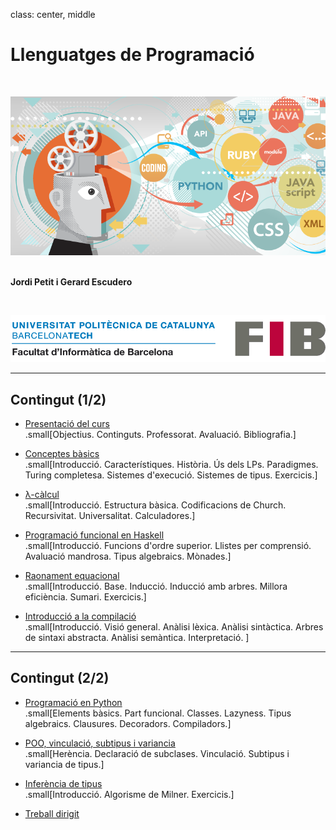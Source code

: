 class: center, middle

# Llenguatges de Programació

<br>

![:scale 50%](figures/logo-lp.png)<br><br>

**Jordi Petit i Gerard Escudero**

<br>

![:scale 75%](figures/fib.png)

---

## Contingut (1/2)

- [Presentació del curs](presentacio.html) <br>
.small[Objectius. Continguts. Professorat. Avaluació. Bibliografia.]

- [Conceptes bàsics](conceptes.html) <br>
.small[Introducció. Característiques. Història. Ús dels LPs. Paradigmes. Turing completesa. Sistemes d'execució. Sistemes de tipus. Exercicis.]

- [λ-càlcul](lambda-calcul.html) <br>
.small[Introducció. Estructura bàsica. Codificacions de Church. Recursivitat. Universalitat. Calculadores.]

- [Programació funcional en Haskell](haskell.html) <br>
.small[Introducció. Funcions d'ordre superior. Llistes per comprensió. Avaluació mandrosa. Tipus algebraics. Mònades.]

- [Raonament equacional](raonament.html) <br>
.small[Introducció. Base. Inducció. Inducció amb arbres. Millora eficiència. Sumari. Exercicis.]

- [Introducció a la compilació](compis.html) <br>
.small[Introducció. Visió general. Anàlisi lèxica. Anàlisi sintàctica. Arbres de sintaxi abstracta. Anàlisi semàntica. Interpretació. ]

---

## Contingut (2/2)

- [Programació en Python](python.html) <br>
.small[Elements bàsics. Part funcional. Classes. Lazyness. Tipus algebraics. Clausures. Decoradors. Compiladors.]

- [POO, vinculació, subtipus i variancia](subtipus.html) <br>
.small[Herència. Declaració de subclases. Vinculació. Subtipus i variancia de tipus.]

- [Inferència de tipus](inferencia-tipus.html) <br>
.small[Introducció. Algorisme de Milner. Exercicis.]

- [Treball dirigit](treball.html)
